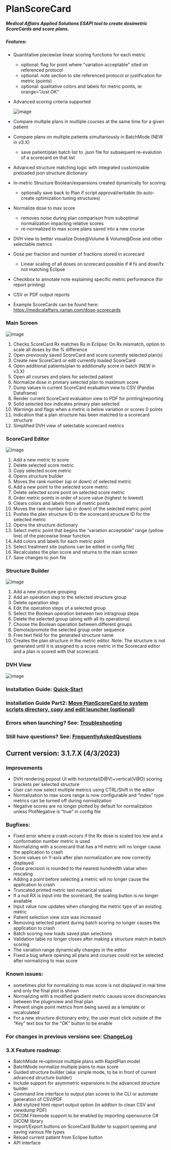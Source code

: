 # PlanScoreCard

##### Medical Affairs Applied Solutions ESAPI tool to create dosimetric ScoreCards and score plans.
##### Features:
* Quantitative piecewise linear scoring functions for each metric
  * optional: flag for point where "variation acceptable" sited on referenced protocol
  * optional: note section to site referenced protocol or justification for metric (points)
  * optional: qualitative colors and labels for metric points, ie: orange="Just OK"
* Advanced scoring criteria supported

  ![image](https://user-images.githubusercontent.com/78000769/208264370-51b853f4-59dd-498a-8dd7-17b093d0e6f2.png)
  
* Compare multiple plans in multiple courses at the same time for a given patient
* Compare plans on multiple patients simultaniously in BatchMode (NEW in v3.X)
  * save patient/plan batch list to .json file for subsequent re-evalution of a scorecard on that list
* Advanced structure matching logic with integrated customizable preloaded json structure dictionary
* In-metric Structure Boolean/expansions created dynamically for scoring 
  * optionally save back to Plan if script approval/writable (to auto-create optimization tuning structures)
* Normalize dose to max score
  * removes noise during plan comparison from suboptimal normalization impacting relative scores
  * re-normalized to max score plans saved into a new course
* DVH view to better visualize Dose@Volume & Volume@Dose and other selectable metrics
* Dose per fraction and number of fractions stored in scorecard
  * Linear scaling of all doses on scorecard possible if # fx and dose/fx not matching Eclipse
* Checkbox to annotate note explaining specific metric performance (for report printing)
* CSV or PDF output reports
* Example ScoreCards can be found here: https://medicalaffairs.varian.com/dose-scorecards

### Main Screen
![image](https://user-images.githubusercontent.com/78000769/229181378-7cbc1207-08f6-4163-b270-1d1c0f9f0ebc.png)
1.	Checks ScoreCard Rx matches Rx in Eclipse: On Rx mismatch, option to scale all doses by the % difference
2.	Open previously saved ScoreCard and score currently selected plan(s)
3.	Create new ScoreCard or edit currently loaded ScoreCard
4.	Open additional patients/plan to additionally score in batch (NEW in v3.X)
5.	Open all courses and plans for selected patient
6.	Normalize dose in primary selected plan to maximum score
7.	Dump values in current ScoreCard evaluation view to CSV (Pandas Dataframe)
8.	Render current ScoreCard evaluation view to PDF for printing/reporting
9.	Solid selected box indicates primary plan selected
10.	Warnings and flags when a metric is below variation or scores 0 points
11.	Indication that a plan structure has been matched to a scorecard structure
12. Simplified DVH view of selectable scorecard metrics

### ScoreCard Editor
![image](https://user-images.githubusercontent.com/78000769/210690412-a6f01bfd-5975-4008-ac33-5bf57c9dcecb.png)
1.	Add a new metric to score
2.	Delete selected score metric
3.	Copy selected score metric
4.	Opens structure builder
5.	Moves the rank number (up or down) of selected metric
6.	Add a new point to the selected score metric
7.	Delete selected score point on selected score metric
8.	Order metric points in order of score value (highest to lowest)
9.	Clears colors and labels from all metric points
10.	 Moves the rank number (up or down) of the selected metric point
11.	Pushes the plan structure ID to the scorecard structure ID for the selected metric
12.	Opens the structure dictionary
13.	Select metric point that begins the “variation acceptable” range (yellow line) of the piecewise linear function
14.	Add colors and labels for each metric point
15.	Select treatment site (options can be edited in config file)
16.	Recalculates the plan score and returns to the main screen
17.	Save changes to json file

### Structure Builder
![image](https://user-images.githubusercontent.com/78000769/210690982-01ea862b-328b-4a80-a538-42d39de1d89e.png)
1.	Add a new structure grouping
2.	Add an operation step to the selected structure group
3.	Delete operation step
4.	Edit the operation steps of a selected group
5.	Select the Boolean operation between two intragroup steps
6.	Delete the selected group (along with all its operations)
7.	Choose the Boolean operation between different groups
8.	Demote/promote the selected group order sequence
9.	Free text field for the generated structure name
10.	Creates the plan structure in the metric editor. Note: The structure is not generated until it is assigned to a score metric in the Scorecard editor and a plan is scored with that scorecard.

### DVH View
![image](https://user-images.githubusercontent.com/78000769/229589597-e5911fa1-38a8-48c2-bc88-26694d3470ec.png)

### Installation Guide: [Quick-Start](../master/BasicInstallQuickStart.md)

### Installation Guide Part2: [Move PlanScoreCard to system scripts directory, copy and edit launcher (optional)](../master/InstallGuidePart2IntoSystemScriptsDirectory.md)

### Errors when launching? See: [Troubleshooting](../master/Troubleshooting.md)

### Still have questions? See: [FrequentlyAskedQuestions](../master/FAQ.md)

## Current version: 3.1.7.X (4/3/2023)

### Improvements

* DVH rendering popout UI with horizontal(D@V)+vertical(V@D) scoring brackets per selected structure
* User can now select multiple metrics using CTRL/Shift in the editor 
* Normalization to max score range is now configurable and “index” type metrics can be turned off during normalization 
* Negative scores are no longer plotted by default for normalization unless PlotNegative is “true” in config file

### Bugfixes: 

* Fixed error where a crash occurs if the Rx dose is scaled too low and a conformation number metric is used
* Normalizing with a scorecard that has a HI metric will no longer cause the application to crash 
* Score values on Y-axis after plan normalization are now correctly displayed
* Dose precision is rounded to the nearest hundredth value when rescaling 
* Adding a point before selecting a metric will no longer cause the application to crash 
* Truncated printed metric text numerical values 
* If a null RX is input into the scorecard, the scaling button is no longer available 
* Input value now updates when changing the metric type of an existing metric  
* Patient selection view size was increased 
* Removing selected patient during batch scoring no longer causes the application to crash 
* Batch scoring now loads saved plan selections 
* Validation table no longer closes after making a structure match in batch scoring 
* The variation range dynamically changes in the editor 
* Fixed a bug where opening all plans and courses could not be selected after normalizing to max score 

### Known issues: 

* sometimes plot for normalizing to max score is not displayed in real time and only the final plot is shown
* Normalizing with a modified gradient metric causes score discrepancies between the pluginview and final plan 
* Prevent single point metrics from being saved as a template or recalculated 
* For a new structure dictionary entry, the user must click outside of the “Key” text box for the “OK” button to be enable 

### For changes in previous versions see: [ChangeLog](../master/ChangeLog.md)

### 3.X Feature roadmap: 
* BatchMode re-optimize multiple plans with RapidPlan model
*	BatchMode normalize multiple plans to max score
*	Guided structure builder (aka: simple mode, to be in front of current advanced structure builder)
*	Include support for asymmetric expansions in the advanced structure builder
*	Command line interface to output plan scores to the CLI or automate generation of CSV/PDF
* Add stylized html report output option (in addtion to clean CSV and viewdump PDF)
* DICOM Filemode support to be enabled by importing opensource C# DICOM library
*	Import/Export buttons on ScoreCard Builder to support opening and saving various file types
*	Reload current patient from Eclipse button
* API interface

